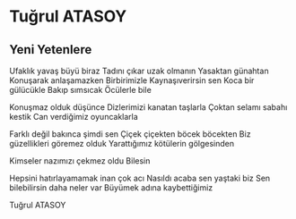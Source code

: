 # Tuğrul ATASOY

## Yeni Yetenlere

Ufaklık yavaş büyü biraz
Tadını çıkar uzak olmanın
Yasaktan günahtan
Konuşarak anlaşamazken
Birbirimizle
Kaynaşıverirsin sen
Koca bir gülücükle
Bakıp sımsıcak
Öcülerle bile

Konuşmaz olduk düşünce
Dizlerimizi kanatan taşlarla
Çoktan selamı sabahı kestik
Can verdiğimiz oyuncaklarla

Farklı değil bakınca şimdi sen
Çiçek çiçekten böcek böcekten
Biz güzellikleri göremez olduk
Yarattığımız kötülerin gölgesinden

Kimseler nazımızı çekmez oldu
Bilesin

Hepsini hatırlayamamak inan çok acı
Nasıldı acaba sen yaştaki biz
Sen bilebilirsin daha neler var
Büyümek adına kaybettiğimiz

Tuğrul ATASOY